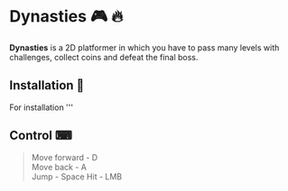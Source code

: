 # Dynasties 🎮 🔥 

**Dynasties** is a 2D platformer in which you have to pass many levels with challenges, collect coins and defeat the final boss.

## Installation 🚀  

For installation '''  

## Сontrol ⌨
> Move forward - D \
> Move back - A \
> Jump - Space
> Hit - LMB

